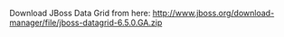 Download JBoss Data Grid from here: http://www.jboss.org/download-manager/file/jboss-datagrid-6.5.0.GA.zip


